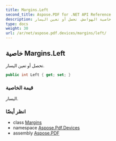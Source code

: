 ```yaml
---
title: Margins.Left
second_title: Aspose.PDF for .NET API Reference
description: خاصية الهوامش. تحصل أو تعين اليسار
type: docs
weight: 30
url: /ar/net/aspose.pdf.devices/margins/left/
---
```

## خاصية Margins.Left

تحصل أو تعين اليسار.

```csharp
public int Left { get; set; }
```

### قيمة الخاصية

اليسار.

### انظر أيضًا

* class [Margins](../)
* namespace [Aspose.Pdf.Devices](../../../aspose.pdf.devices/)
* assembly [Aspose.PDF](../../../)